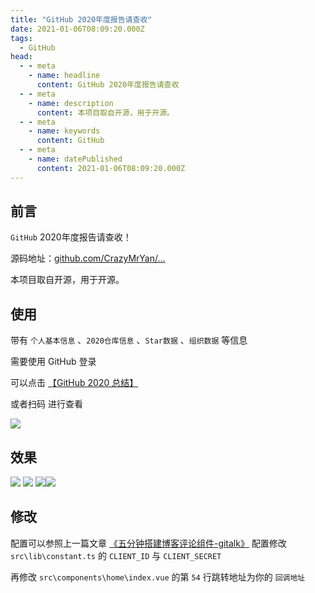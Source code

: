 ```yaml
---
title: "GitHub 2020年度报告请查收"
date: 2021-01-06T08:09:20.000Z
tags: 
  - GitHub
head:
  - - meta
    - name: headline
      content: GitHub 2020年度报告请查收
  - - meta
    - name: description
      content: 本项目取自开源，用于开源。
  - - meta
    - name: keywords
      content: GitHub
  - - meta
    - name: datePublished
      content: 2021-01-06T08:09:20.000Z
---
```


前言
--

`GitHub` 2020年度报告请查收！

源码地址：[github.com/CrazyMrYan/…](https://github.com/CrazyMrYan/github "https://github.com/CrazyMrYan/github")

本项目取自开源，用于开源。

使用
--

带有 `个人基本信息` 、`2020仓库信息` 、`Star数据` 、`组织数据` 等信息

需要使用 GitHub 登录

可以点击 [【GitHub 2020 总结】](http://crazy.lovemysoul.vip/github/ "http://crazy.lovemysoul.vip/github/")

或者扫码 进行查看

![ ](../public/images/7102b5c45a834b979216e238240ac4fa~tplv-k3u1fbpfcp-zoom-in-crop-mark:1512:0:0:0.webp)

效果
--

 ![](../public/images/1836d25a463c4d37a8aaf004788151b6~tplv-k3u1fbpfcp-zoom-in-crop-mark:1512:0:0:0.webp) ![](../public/images/80bc8ea8d1fa47ea954dbc0651c336a3~tplv-k3u1fbpfcp-zoom-in-crop-mark:1512:0:0:0.webp) ![](../public/images/5352a7f3316f42db84ea8ac9087b66f8~tplv-k3u1fbpfcp-zoom-in-crop-mark:1512:0:0:0.webp)![](../public/images/2e41daba5a3d48ed82ad5f1068fcc098~tplv-k3u1fbpfcp-zoom-in-crop-mark:1512:0:0:0.webp)

修改
--

配置可以参照上一篇文章 [《五分钟搭建博客评论组件-gitalk》](https://crazymryan.github.io/blog/docs/gitalk-Study.html "https://crazymryan.github.io/blog/docs/gitalk-Study.html") 配置修改 `src\lib\constant.ts` 的 `CLIENT_ID` 与 `CLIENT_SECRET`

再修改 `src\components\home\index.vue` 的第 `54` 行跳转地址为你的 `回调地址`
